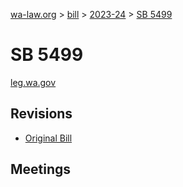 [wa-law.org](/) > [bill](/bill/) > [2023-24](/bill/2023-24/) > [SB 5499](/bill/2023-24/sb/5499/)

# SB 5499
[leg.wa.gov](https://app.leg.wa.gov/billsummary?BillNumber=5499&Year=2023&Initiative=false)

## Revisions
* [Original Bill](1/)

## Meetings